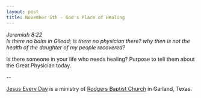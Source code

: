 ```yaml
---
layout: post
title: November 5th - God's Place of Healing
---
```


_Jeremiah 8:22  
Is there no balm in Gilead; is there no physician there? why then is
not the health of the daughter of my people recovered?_

Is there someone in your life who needs healing? Purpose to tell
them about the Great Physician today.

 --

<a href=http://jesuseveryday.net>Jesus Every Day</a> is a ministry of <a href=http://rodgersbaptist.net>Rodgers Baptist Church</a> in Garland, Texas.
